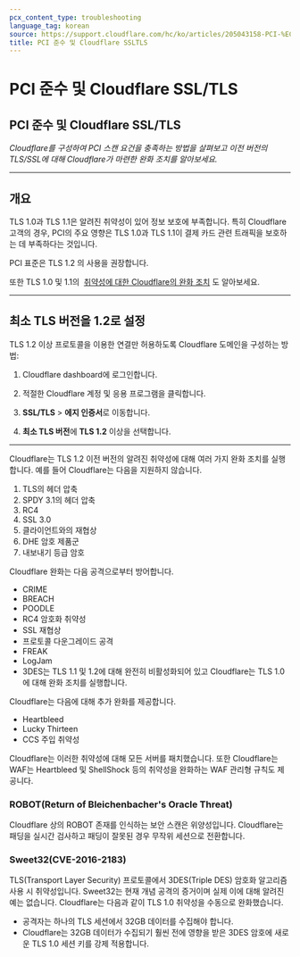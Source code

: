 ```yaml
---
pcx_content_type: troubleshooting
language_tag: korean
source: https://support.cloudflare.com/hc/ko/articles/205043158-PCI-%EC%A4%80%EC%88%98-%EB%B0%8F-Cloudflare-SSL-TLS
title: PCI 준수 및 Cloudflare SSLTLS
---
```


# PCI 준수 및 Cloudflare SSL/TLS

## PCI 준수 및 Cloudflare SSL/TLS

_Cloudflare를 구성하여 PCI 스캔 요건을 충족하는 방법을 살펴보고 이전 버전의 TLS/SSL에 대해 Cloudflare가 마련한 완화 조치를 알아보세요._

___

## 개요

TLS 1.0과 TLS 1.1은 알려진 취약성이 있어 정보 보호에 부족합니다. 특히 Cloudflare 고객의 경우, PCI의 주요 영향은 TLS 1.0과 TLS 1.1이 결제 카드 관련 트래픽을 보호하는 데 부족하다는 것입니다.

PCI 표준은 TLS 1.2 의 사용을 권장합니다.

또한 TLS 1.0 및 1.1의  [취약성에 대한 Cloudflare의 완화 조치](https://support.cloudflare.com/hc/en-us/articles/205043158#h_1TWWDdoBc31LFYj9kVNwlu) 도 알아보세요.

___

## 최소 TLS 버전을 1.2로 설정

TLS 1.2 이상 프로토콜을 이용한 연결만 허용하도록 Cloudflare 도메인을 구성하는 방법:

1. Cloudflare dashboard에 로그인합니다.

2. 적절한 Cloudflare 계정 및 응용 프로그램을 클릭합니다.

4. **SSL/TLS** > **에지 인증서**로 이동합니다.

5. **최소 TLS 버전**에 **TLS 1.2** 이상을 선택합니다.

___

Cloudflare는 TLS 1.2 이전 버전의 알려진 취약성에 대해 여러 가지 완화 조치를 실행합니다. 예를 들어 Cloudflare는 다음을 지원하지 않습니다.

1.  TLS의 헤더 압축
2.  SPDY 3.1의 헤더 압축
3.  RC4
4.  SSL 3.0
5.  클라이언트와의 재협상
6.  DHE 암호 제품군
7.  내보내기 등급 암호

Cloudflare 완화는 다음 공격으로부터 방어합니다.

-   CRIME
-   BREACH
-   POODLE
-   RC4 암호화 취약성
-   SSL 재협상
-   프로토콜 다운그레이드 공격
-   FREAK
-   LogJam
-   3DES는 TLS 1.1 및 1.2에 대해 완전히 비활성화되어 있고 Cloudflare는 TLS 1.0에 대해 완화 조치를 실행합니다.

Cloudflare는 다음에 대해 추가 완화를 제공합니다.

-   Heartbleed
-   Lucky Thirteen
-   CCS 주입 취약성

Cloudflare는 이러한 취약성에 대해 모든 서버를 패치했습니다. 또한 Cloudflare는 WAF는 Heartbleed 및 ShellShock 등의 취약성을 완화하는 WAF 관리형 규칙도 제공니다.

### ROBOT(Return of Bleichenbacher's Oracle Threat)

Cloudflare 상의 ROBOT 존재를 인식하는 보안 스캔은 위양성입니다. Cloudflare는 패딩을 실시간 검사하고 패딩이 잘못된 경우 무작위 세션으로 전환합니다.

### Sweet32(CVE-2016-2183)

TLS(Transport Layer Security) 프로토콜에서 3DES(Triple DES) 암호화 알고리즘 사용 시 취약성입니다. Sweet32는 현재 개념 공격의 증거이며 실제 이에 대해 알려진 예는 없습니다. Cloudflare는 다음과 같이 TLS 1.0 취약성을 수동으로 완화했습니다.

-   공격자는 하나의 TLS 세션에서 32GB 데이터를 수집해야 합니다.
-   Cloudflare는 32GB 데이터가 수집되기 훨씬 전에 영향을 받은 3DES 암호에 새로운 TLS 1.0 세션 키를 강제 적용합니다.
